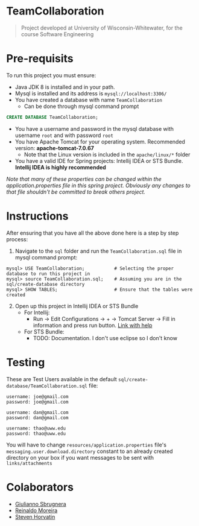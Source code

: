# TeamCollaboration
> Project developed at University of Wisconsin-Whitewater, for the course Software Engineering

# Pre-requisits

To run this project you must ensure:
- Java JDK 8 is installed and in your path.
- Mysql is installed and its address is `mysql://localhost:3306/`
- You have created a database with name `TeamCollaboration`
    - Can be done through mysql command prompt 
```sql
CREATE DATABASE TeamCollaboration;
```
- You have a username and password in the mysql database with username `root` and with password `root`
- You have Apache Tomcat for your operating system. Recommended version: **apache-tomcat-7.0.67**
    - Note that the Linux version is included in the `apache/linux/*` folder
- You have a valid IDE for Spring projects: Intellij IDEA or STS Bundle. **Intellij IDEA is highly recommended**

*Note that many of these properties can be changed within the application.properties file in this spring project. 
Obviously any changes to that file shouldn't be committed to break others project.*

# Instructions

After ensuring that you have all the above done here is a step by step process:
1. Navigate to the `sql` folder and run the `TeamCollaboration.sql` file in mysql command prompt:
```
mysql> USE TeamCollaboration;           # Selecting the proper database to run this project in
mysql> source TeamCollaboration.sql;    # Assuming you are in the sql/create-database directory
mysql> SHOW TABLES;                     # Ensure that the tables were created
```
2. Open up this project in Intellij IDEA or STS Bundle
    - For Intellij:
        - Run -> Edit Configurations -> + -> Tomcat Server -> Fill in information and press run button. [Link with help](https://www.jetbrains.com/idea/help/run-debug-configuration-tomcat-server.html)
    - For STS Bundle:
        - TODO: Documentation. I don't use eclipse so I don't know

# Testing

These are Test Users available in the default `sql/create-database/TeamCollaboration.sql` file:

```
username: joe@gmail.com
password: joe@gmail.com

username: dan@gmail.com
password: dan@gmail.com

username: thao@uww.edu
password: thao@uww.edu
```

You will have to change `resources/application.properties` file's `messaging.user.download.directory` constant to
an already created directory on your box if you want messages to be sent with `links/attachments`

# Colaborators

- [Giulianno Sbrugnera](https://github.com/giuliannosbrugnera)
- [Reinaldo Moreira](https://github.com/ViperAlpha)
- [Steven Horvatin](https://github.com/horvste)